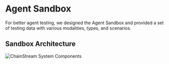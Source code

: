# Agent Sandbox

For better agent testing, we designed the Agent Sandbox and provided a set of testing data with various modalities, types, and scenarios.

## Sandbox Architecture

<img src="../../img/sandbox_arch.png" alt="ChainStream System Components">